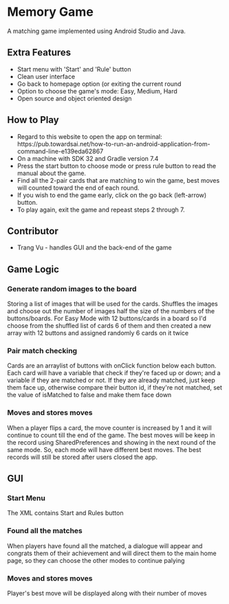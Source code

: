 <h1>Memory Game</h1>
 <p>A matching game implemented using Android Studio and Java.</p>

<h2>Extra Features</h2>
 <p>
  <ul>
 <li>Start menu with 'Start' and 'Rule' button</li>
 <li>Clean user interface</li>
 <li>Go back to homepage option (or exiting the current round</li>
 <li>Option to choose the game's mode: Easy, Medium, Hard</li>
 <li>Open source and object oriented design</li>
  </ul>
 </p>

<h2>How to Play</h2>
 <ul>
  <li> Regard to this website to open the app on terminal: https://pub.towardsai.net/how-to-run-an-android-application-from-command-line-e139eda62867
</li>    
  <li>On a machine with SDK 32 and Gradle version 7.4</li>  
  <li>Press the start button to choose mode or press rule button to read the manual about the game.</li>
  <li>Find all the 2-pair cards that are matching to win the game, best moves will counted toward the end of each round.</li>
  <li>If you wish to end the game early, click on the go back (left-arrow) button.</li>
  <li>To play again, exit the game and repeast steps 2 through 7.</li>
 </ul>

<h2>Contributor</h2>
<ul><li>Trang Vu - handles GUI and the back-end of the game</li></ul>

<h2>Game Logic</h2>
<h3>Generate random images to the board</h3>
 <p>Storing a list of images that will be used for the cards. Shuffles the images and choose out the number of images half the size of the numbers of the buttons/boards. For Easy Mode with 12 buttons/cards in a board so I'd choose from the shuffled list of cards 6 of them and then created a new array with 12 buttons and assigned randomly 6 cards on it twice</p>

<h3>Pair match checking</h3>
 <p>Cards are an arraylist of buttons with onClick function below each button. Each card will have a variable that check if they're faced up or down; and a variable if they are matched or not. If they are already matched, just keep them face up, otherwise compare their button id, if they're not matched, set the value of isMatched to false and make them face down</p>

<h3>Moves and stores moves</h3>
<p>When a player flips a card, the move counter is increased by 1 and it will continue to count till the end of the game. The best moves will be keep in the record using SharedPreferences and showing in the next round of the same mode. So, each mode will have different best moves. The best records will still be stored after users closed the app.</p>


<h2>GUI</h2>
<h3>Start Menu</h3>
<p>The XML contains Start and Rules button</P>

<h3>Found all the matches</h3>
<p>When players have found all the matched, a dialogue will appear and congrats them of their achievement and will direct them to the main home page, so they can choose the other modes to continue palying</p>

<h3>Moves and stores moves</h3>
<p>Player's best move will be displayed along with their number of moves</p>
